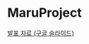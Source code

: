 # MaruProject
 
[발표 자료 (구글 슬라이드)](https://docs.google.com/presentation/d/1pkzKPjRDvRKgZ_3mx3EYUO_seNUYjqmU/edit?usp=sharing&ouid=114594040347537413068&rtpof=true&sd=true)

